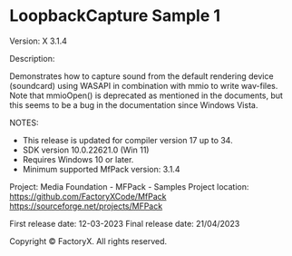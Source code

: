 # LoopbackCapture Sample 1

Version: X 3.1.4

Description:

  Demonstrates how to capture sound from the default rendering device (soundcard)
  using WASAPI in combination with mmio to write wav-files.
  Note that mmioOpen() is deprecated as mentioned in the documents, 
  but this seems to be a bug in the documentation since Windows Vista.

NOTES: 
 - This release is updated for compiler version 17 up to 34.
 - SDK version 10.0.22621.0 (Win 11)
 - Requires Windows 10 or later.
 - Minimum supported MfPack version: 3.1.4

Project: Media Foundation - MFPack - Samples
Project location: https://github.com/FactoryXCode/MfPack
                  https://sourceforge.net/projects/MFPack

First release date: 12-03-2023
Final release date: 21/04/2023

Copyright © FactoryX. All rights reserved.